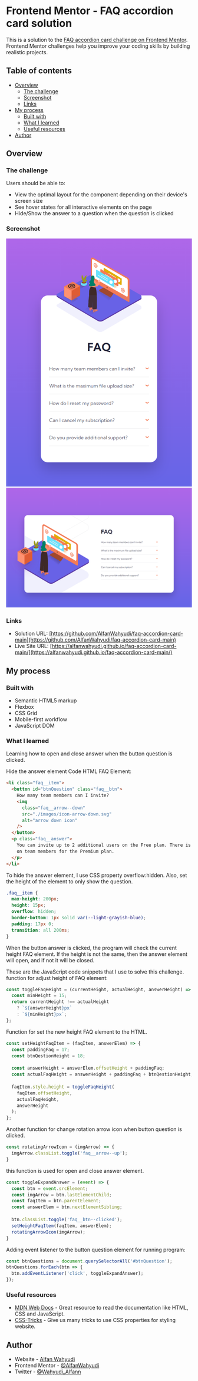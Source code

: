 # Frontend Mentor - FAQ accordion card solution

This is a solution to the [FAQ accordion card challenge on Frontend Mentor](https://www.frontendmentor.io/challenges/faq-accordion-card-XlyjD0Oam). Frontend Mentor challenges help you improve your coding skills by building realistic projects.

## Table of contents

- [Overview](#overview)
  - [The challenge](#the-challenge)
  - [Screenshot](#screenshot)
  - [Links](#links)
- [My process](#my-process)
  - [Built with](#built-with)
  - [What I learned](#what-i-learned)
  - [Useful resources](#useful-resources)
- [Author](#author)

## Overview

### The challenge

Users should be able to:

- View the optimal layout for the component depending on their device's screen size
- See hover states for all interactive elements on the page
- Hide/Show the answer to a question when the question is clicked

### Screenshot

![Screenshot Mobile Version](./images/screenshot-mobile.png)
![Screenshot Desktop Version](./images/screenshot-desktop.png)

### Links

- Solution URL: [https://github.com/AlfanWahyudi/faq-accordion-card-main](https://github.com/AlfanWahyudi/faq-accordion-card-main)
- Live Site URL: [https://alfanwahyudi.github.io/faq-accordion-card-main/](https://alfanwahyudi.github.io/faq-accordion-card-main/)

## My process

### Built with

- Semantic HTML5 markup
- Flexbox
- CSS Grid
- Mobile-first workflow
- JavaScript DOM

### What I learned

Learning how to open and close answer when the button question is clicked.

Hide the answer element
Code HTML FAQ Element:

```html
<li class="faq__item">
  <button id="btnQuestion" class="faq__btn">
    How many team members can I invite?
    <img
      class="faq__arrow--down"
      src="./images/icon-arrow-down.svg"
      alt="arrow down icon"
    />
  </button>
  <p class="faq__answer">
    You can invite up to 2 additional users on the Free plan. There is no limit
    on team members for the Premium plan.
  </p>
</li>
```

To hide the answer element, I use CSS property overflow:hidden. Also, set the height of the element to only show the question.
```css
.faq__item {
  max-height: 200px;
  height: 15px;
  overflow: hidden;
  border-bottom: 1px solid var(--light-grayish-blue);
  padding: 17px 0;
  transition: all 200ms;
}
```

When the button answer is clicked, the program will check the current height FAQ element.
If the height is not the same, then the answer element will open, and if not it will be closed.

These are the JavaScript code snippets that I use to solve this challenge.
function for adjust height of FAQ element: 
```js
const toggleFaqHeight = (currentHeight, actualHeight, answerHeight) => {
  const minHeight = 15;
  return currentHeight !== actualHeight
    ? `${answerHeight}px`
    : `${minHeight}px`;
};
```

Function for set the new height FAQ element to the HTML.
```js
const setHeightFaqItem = (faqItem, answerElem) => {
  const paddingFaq = 17;
  const btnQestionHeight = 18;

  const answerHeight = answerElem.offsetHeight + paddingFaq;
  const actualFaqHeight = answerHeight + paddingFaq + btnQestionHeight;

  faqItem.style.height = toggleFaqHeight(
    faqItem.offsetHeight,
    actualFaqHeight,
    answerHeight
  );
};
```

Another function for change rotation arrow icon when button question is clicked.
```js
const rotatingArrowIcon = (imgArrow) => {
  imgArrow.classList.toggle('faq__arrow--up');
}
```

this function is used for open and close answer element.
```js
const toggleExpandAnswer = (event) => {
  const btn = event.srcElement;
  const imgArrow = btn.lastElementChild;
  const faqItem = btn.parentElement;
  const answerElem = btn.nextElementSibling;

  btn.classList.toggle('faq__btn--clicked');
  setHeightFaqItem(faqItem, answerElem);
  rotatingArrowIcon(imgArrow);
}
```

Adding event listener to the button question element for running program:
```js
const btnQuestions = document.querySelectorAll('#btnQuestion');
btnQuestions.forEach(btn => {
  btn.addEventListener('click', toggleExpandAnswer);
});
```

### Useful resources

- [MDN Web Docs](https://www.example.com) - Great resource to read the documentation like HTML, CSS and JavaScript.
- [CSS-Tricks](https://css-tricks.com/) - Give us many tricks to use CSS properties for styling website.

## Author

- Website - [Alfan Wahyudi](https://alfanwahyudi.github.io/)
- Frontend Mentor - [@AlfanWahyudi](https://www.frontendmentor.io/profile/AlfanWahyudi)
- Twitter - [@Wahyudi_Alfann](https://www.twitter.com/Wahyudi_Alfann)
